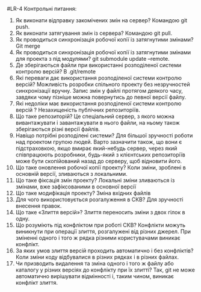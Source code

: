 #LR-4
Контрольні питання:

1. Як виконати відправку закомічених змін на сервер?
Командою git push.
2. Як виконати затягування змін із сервера?
Командою git pull.
3. Як проводиться синхронізація робочої копії із затягнутими змінами?
Git merge
4. Як проводиться синхронізація робочої копії із затягнутими змінами для
проекта з під модулями?
git submodule update –remote.
5. Де зберігаються файли при використанні розподіленої системи контролю
версій?
В .git/remote
6. Які переваги дає використання розподіленої системи контролю версій?
Можливість розробки спільного проекту без незручностей синхронізації вручну. Запис змін у файлі протягом деякого часу, завдяки чому пізніше можна повернутись до певної версії файлу.
7. Які недоліки має використання розподіленої системи контролю версій ?
Незахищеність публічних репозиторіїв.
8. Що таке репозиторій?
Це спеціальний сервер, з якого можна вивантажувати і завантажувати в нього файли, на ньому також зберігаються різні версії файлів.
9. Навіщо потрібні розподілені системи?
Для більшої зручності роботи над проектом групою людей. Варто зазначити також, що вони є підстраховкою, якщо вмирає який-небудь сервер, через який співпрацюють розробники, будь-який з клієнтських репозиторіїв може бути скопійований назад до серверу, щоб відновити його.
10. Що таке оновлення робочої копії проекту?
Коли зміни, зроблені в основній версії, зливаються з локальними.
11. Що таке фіксація змін проекту?
Локальні зміни зливаються із змінами, вже зафіксованими в основної версії
12. Що таке модифікація проекту?
Зміна вхідних файлів
13. Для чого використовується розгалуження в СКВ?
Для зручності внесення правок.
14. Що таке «Злиття версій»?
Злиття переносить зміни з двох гілок в одну.
15. Що розуміють під конфліктом при роботі СКВ? Конфлікти можуть виникнути при операції злиття, розгалужені від різних джерел. При зміненні одного і того ж рядка різними користувачами виникає конфлікт.
16. За яких умов злиття версій проходить автоматично і без конфліктів?
Коли зміни коду відбувалися в різних рядках і в різних файлах.
17. Чи призводить видалення та зміна одного і того ж файлу або каталогу у
різних версіях до конфлікту при їх злитті? Так, git не може автоматично вирішувати відмінності і, таким чином, виникає конфлікт злиття.